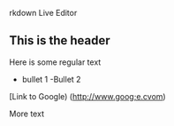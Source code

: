 rkdown Live Editor
## This is the header

Here is some regular text
- bullet 1
-Bullet 2

[Link to Google) (http://www.goog;e.cvom)

More text
